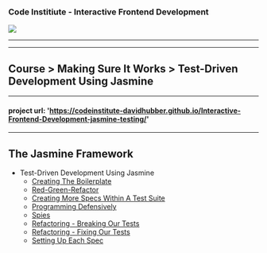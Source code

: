 ### Code Institiute - Interactive Frontend Development


<img src="https://codeinstitute.s3.amazonaws.com/fullstack/ci_logo_small.png" style="margin: 0;">

***

    
***
## Course  > Making Sure It Works  > Test-Driven Development Using Jasmine

***
#### project url: **'https://codeinstitute-davidhubber.github.io/Interactive-Frontend-Development-jasmine-testing/'**
***

## The Jasmine Framework

- Test-Driven Development Using Jasmine
    - [Creating The Boilerplate][]
    - [Red-Green-Refactor][]
    - [Creating More Specs Within A Test Suite][]
    - [Programming Defensively][]
    - [Spies][]
    - [Refactoring - Breaking Our Tests][]
    - [Refactoring - Fixing Our Tests][]
    - [Setting Up Each Spec][]




[Creating The Boilerplate]: https://youtu.be/hmRgPzOfwZw
[Red-Green-Refactor]: https://youtu.be/excWW64sWQ0
[Creating More Specs Within A Test Suite]: https://youtu.be/x3g_cWMJ4Sg
[Programming Defensively]: https://youtu.be/nsaFrODY0NU
[Spies]: https://youtu.be/piLSYDK8ZUk
[Refactoring - Breaking Our Tests]: https://youtu.be/hjQQhv3D558
[Refactoring - Fixing Our Tests]: https://youtu.be/MoGk-3Hwl80
[Setting Up Each Spec]: https://youtu.be/t7wqjeuxVVs